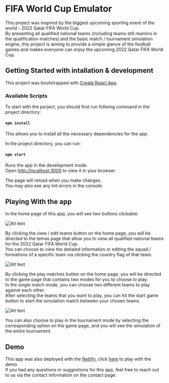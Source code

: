 # FIFA World Cup Emulator

This project was inspired by the biggest upcoming sporting event of the world - 2022 Qatar FIFA World Cup.\
By presenting all qualified national teams (including teams still reamins in the qualification matches) and the basic match / tournament simulation engine, this project is aiming to provide a simple glance of the football games and makes everyone can enjoy the upcoming 2022 Qatar FIFA World Cup.

## Getting Started with intallation & development

This project was bootstrapped with [Create React App](https://github.com/facebook/create-react-app).

### Available Scripts

To start with the porject, you should first run follwing command in the project directory:

#### `npm install`

This allows you to install all the necessary dependencies for the app.

In the project directory, you can run:

#### `npm start`

Runs the app in the development mode.\
Open [http://localhost:3000](http://localhost:3000) to view it in your browser.

The page will reload when you make changes.\
You may also see any lint errors in the console.

## Playing With the app

In the home page of this app, you will see two buttons clickable:

![Alt text](https://yans-capstone-backend.herokuapp.com/screenshots/screenshot-1.jpg "home page")

By clicking the view / edit teams button on the home page, you will be directed to the temas page that allow you to view all qualified national teams for the 2022 Qatar FIFA World Cup.\
You can choose to view the detialed information or editing the squad / formations of a specific team via clicking the country flag of that team.

![Alt text](https://yans-capstone-backend.herokuapp.com/screenshots/screenshot-2.jpg "teams page")

By clicking the play matches button on the home page, you will be directed to the game page that contains two modes for you to choose to play.\
In the single match mode, you can choose two different teams to play against each other.\
After selecting the teams that you want to play, you can hit the start game button to start the simulation match between your chosen teams.

![Alt text](https://yans-capstone-backend.herokuapp.com/screenshots/screenshot-3.jpg "game page")

You can also choose to play in the tournament mode by selecting the corresponding option on the game page, and you will see the simulation of the entire tournament.

## Demo

This app was also deployed with the [Netlify](https://www.netlify.com/), click [here](https://yans-fifa-world-cup-emulator.netlify.app/) to play with the demo.\
If you had any questions or suggestions for this app, feel free to reach out to us via the contact information on the contact page.

